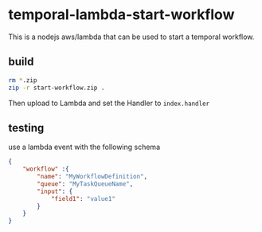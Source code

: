 # temporal-lambda-start-workflow

This is a nodejs aws/lambda that can be used to start a temporal workflow.

## build

```bash
rm *.zip
zip -r start-workflow.zip .
```

Then upload to Lambda and set the Handler to `index.handler`

## testing

use a lambda event with the following schema

```json
{
    "workflow" :{
        "name": "MyWorkflowDefinition",
        "queue": "MyTaskQueueName",
        "input": {
            "field1": "value1"
        }
    }
}
```